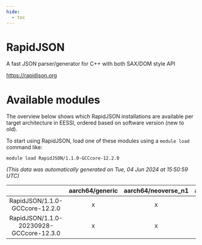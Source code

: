 ```yaml
---
hide:
  - toc
---
```


RapidJSON
=========


A fast JSON parser/generator for C++ with both SAX/DOM style API

https://rapidjson.org
# Available modules


The overview below shows which RapidJSON installations are available per target architecture in EESSI, ordered based on software version (new to old).

To start using RapidJSON, load one of these modules using a `module load` command like:

```shell
module load RapidJSON/1.1.0-GCCcore-12.2.0
```

*(This data was automatically generated on Tue, 04 Jun 2024 at 15:50:59 UTC)*  

| |aarch64/generic|aarch64/neoverse_n1|aarch64/neoverse_v1|x86_64/generic|x86_64/amd/zen2|x86_64/amd/zen3|x86_64/intel/haswell|x86_64/intel/skylake_avx512|
| :---: | :---: | :---: | :---: | :---: | :---: | :---: | :---: | :---: |
|RapidJSON/1.1.0-GCCcore-12.2.0|x|x|x|x|x|x|x|x|
|RapidJSON/1.1.0-20230928-GCCcore-12.3.0|x|x|x|x|x|x|x|x|
